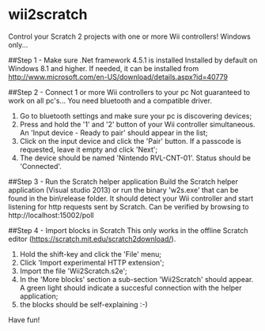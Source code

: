 # wii2scratch
Control your Scratch 2 projects with one or more Wii controllers!
Windows only...

##Step 1 - Make sure .Net framework 4.5.1 is installed
Installed by default on Windows 8.1 and higher. If needed, it can be installed from http://www.microsoft.com/en-US/download/details.aspx?id=40779

##Step 2 - Connect 1 or more Wii controllers to your pc
Not guaranteed to work on all pc's... You need bluetooth and a compatible driver.

1. Go to bluetooth settings and make sure your pc is discovering devices;
2. Press and hold the '1' and '2' button of your Wii controller simultaneous. An 'Input device - Ready to pair' should appear in the list;
3. Click on the input device and click the 'Pair' button. If a passcode is requested, leave it empty and click 'Next';
4. The device should be named 'Nintendo RVL-CNT-01'. Status should be 'Connected'.

##Step 3 - Run the Scratch helper application
Build the Scratch helper application (Visual studio 2013) or run the binary 'w2s.exe' that can be found in the bin\release folder. It should detect your Wii controller and start listening for http requests sent by Scratch. Can be verified by browsing to http://localhost:15002/poll

##Step 4 - Import blocks in Scratch
This only works in the offline Scratch editor (https://scratch.mit.edu/scratch2download/).

1. Hold the shift-key and click the 'File' menu;
2. Click 'Import experimental HTTP extension';
3. Import the file 'Wii2Scratch.s2e';
4. In the 'More blocks' section a sub-section 'Wii2Scratch' should appear. A green light should indicate a succesful connection with the helper application;
5. the blocks should be self-explaining :-)


Have fun!
